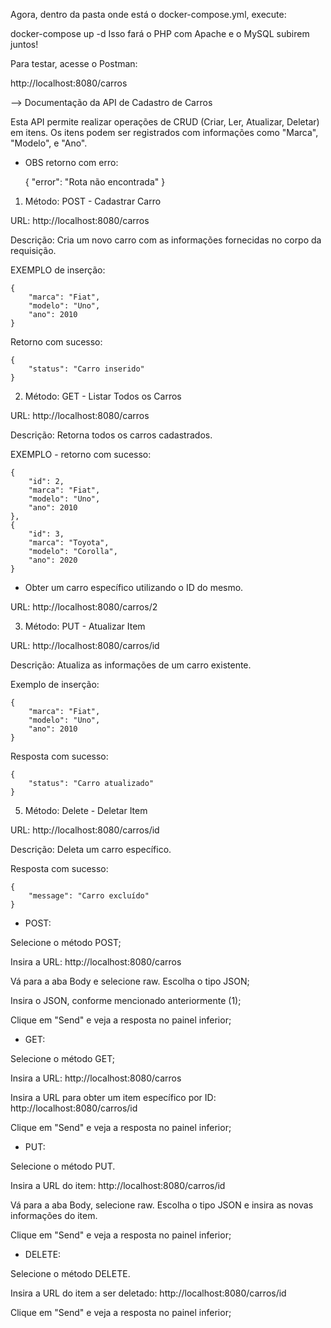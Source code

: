 Agora, dentro da pasta onde está o docker-compose.yml, execute:

docker-compose up -d
Isso fará o PHP com Apache e o MySQL subirem juntos!

Para testar, acesse o Postman:

http://localhost:8080/carros

--> Documentação da API de Cadastro de Carros

Esta API permite realizar operações de CRUD (Criar, Ler, Atualizar, Deletar) em itens. 
Os itens podem ser registrados com informações como "Marca", "Modelo", e "Ano".

* OBS retorno com erro: 

    {
        "error": "Rota não encontrada"
    }

<!-- Endereços (Endpoints) e Métodos HTTP -->

1. Método: POST - Cadastrar Carro

URL: http://localhost:8080/carros

Descrição: Cria um novo carro com as informações fornecidas no corpo da requisição.

EXEMPLO de inserção:

    {
        "marca": "Fiat",
        "modelo": "Uno",
        "ano": 2010
    }

Retorno com sucesso:

    {
        "status": "Carro inserido"
    }   

2. Método: GET - Listar Todos os Carros

URL: http://localhost:8080/carros

Descrição: Retorna todos os carros cadastrados.

EXEMPLO - retorno com sucesso:

    {
        "id": 2,
        "marca": "Fiat",
        "modelo": "Uno",
        "ano": 2010
    },
    {
        "id": 3,
        "marca": "Toyota",
        "modelo": "Corolla",
        "ano": 2020
    }

* Obter um carro específico utilizando o ID do mesmo.

URL: http://localhost:8080/carros/2

3. Método: PUT - Atualizar Item 

URL: http://localhost:8080/carros/id

Descrição: Atualiza as informações de um carro existente.

Exemplo de inserção:

    {
        "marca": "Fiat",
        "modelo": "Uno",
        "ano": 2010
    }

Resposta com sucesso:

    {
        "status": "Carro atualizado"
    }

5. Método: Delete - Deletar Item 

URL: http://localhost:8080/carros/id

Descrição: Deleta um carro específico.

Resposta com sucesso:

    {
        "message": "Carro excluído"
    }

<!-- Método de teste - Uso com o Postman -->

* POST: 

Selecione o método POST;

Insira a URL: http://localhost:8080/carros

Vá para a aba Body e selecione raw. Escolha o tipo JSON;

Insira o JSON, conforme mencionado anteriormente (1);

Clique em "Send" e veja a resposta no painel inferior;

* GET: 

Selecione o método GET;

Insira a URL: http://localhost:8080/carros

Insira a URL para obter um item específico por ID: http://localhost:8080/carros/id

Clique em "Send" e veja a resposta no painel inferior;

* PUT: 

Selecione o método PUT.

Insira a URL do item: http://localhost:8080/carros/id

Vá para a aba Body, selecione raw. Escolha o tipo JSON e insira as novas informações do item.

Clique em "Send" e veja a resposta no painel inferior;

* DELETE: 

Selecione o método DELETE.

Insira a URL do item a ser deletado: http://localhost:8080/carros/id

Clique em "Send" e veja a resposta no painel inferior;





